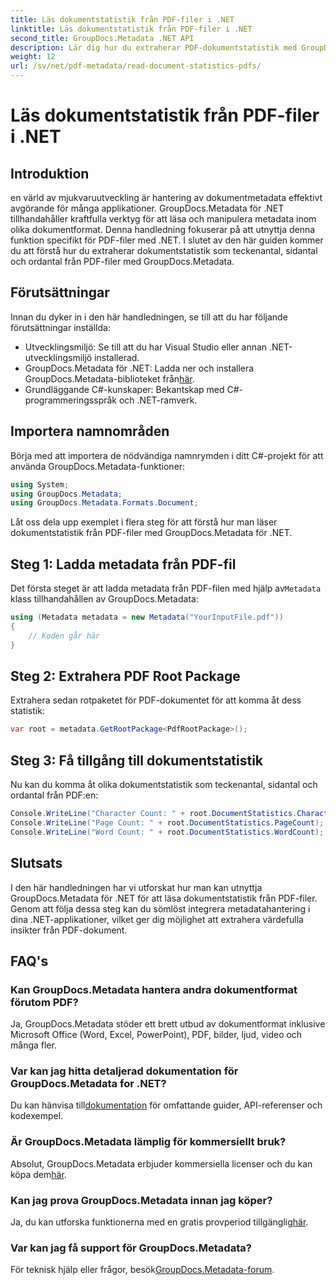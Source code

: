 ```yaml
---
title: Läs dokumentstatistik från PDF-filer i .NET
linktitle: Läs dokumentstatistik från PDF-filer i .NET
second_title: GroupDocs.Metadata .NET API
description: Lär dig hur du extraherar PDF-dokumentstatistik med GroupDocs.Metadata för .NET. Förbättra dina dokumenthanteringsmöjligheter utan ansträngning.
weight: 12
url: /sv/net/pdf-metadata/read-document-statistics-pdfs/
---
```


# Läs dokumentstatistik från PDF-filer i .NET

## Introduktion
en värld av mjukvaruutveckling är hantering av dokumentmetadata effektivt avgörande för många applikationer. GroupDocs.Metadata för .NET tillhandahåller kraftfulla verktyg för att läsa och manipulera metadata inom olika dokumentformat. Denna handledning fokuserar på att utnyttja denna funktion specifikt för PDF-filer med .NET. I slutet av den här guiden kommer du att förstå hur du extraherar dokumentstatistik som teckenantal, sidantal och ordantal från PDF-filer med GroupDocs.Metadata.
## Förutsättningar
Innan du dyker in i den här handledningen, se till att du har följande förutsättningar inställda:
- Utvecklingsmiljö: Se till att du har Visual Studio eller annan .NET-utvecklingsmiljö installerad.
-  GroupDocs.Metadata för .NET: Ladda ner och installera GroupDocs.Metadata-biblioteket från[här](https://releases.groupdocs.com/metadata/net/).
- Grundläggande C#-kunskaper: Bekantskap med C#-programmeringsspråk och .NET-ramverk.

## Importera namnområden
Börja med att importera de nödvändiga namnrymden i ditt C#-projekt för att använda GroupDocs.Metadata-funktioner:
```csharp
using System;
using GroupDocs.Metadata;
using GroupDocs.Metadata.Formats.Document;
```

Låt oss dela upp exemplet i flera steg för att förstå hur man läser dokumentstatistik från PDF-filer med GroupDocs.Metadata för .NET.
## Steg 1: Ladda metadata från PDF-fil
 Det första steget är att ladda metadata från PDF-filen med hjälp av`Metadata` klass tillhandahållen av GroupDocs.Metadata:
```csharp
using (Metadata metadata = new Metadata("YourInputFile.pdf"))
{
    // Koden går här
}
```
## Steg 2: Extrahera PDF Root Package
Extrahera sedan rotpaketet för PDF-dokumentet för att komma åt dess statistik:
```csharp
var root = metadata.GetRootPackage<PdfRootPackage>();
```
## Steg 3: Få tillgång till dokumentstatistik
Nu kan du komma åt olika dokumentstatistik som teckenantal, sidantal och ordantal från PDF:en:
```csharp
Console.WriteLine("Character Count: " + root.DocumentStatistics.CharacterCount);
Console.WriteLine("Page Count: " + root.DocumentStatistics.PageCount);
Console.WriteLine("Word Count: " + root.DocumentStatistics.WordCount);
```

## Slutsats
I den här handledningen har vi utforskat hur man kan utnyttja GroupDocs.Metadata för .NET för att läsa dokumentstatistik från PDF-filer. Genom att följa dessa steg kan du sömlöst integrera metadatahantering i dina .NET-applikationer, vilket ger dig möjlighet att extrahera värdefulla insikter från PDF-dokument.

## FAQ's
### Kan GroupDocs.Metadata hantera andra dokumentformat förutom PDF?
Ja, GroupDocs.Metadata stöder ett brett utbud av dokumentformat inklusive Microsoft Office (Word, Excel, PowerPoint), PDF, bilder, ljud, video och många fler.
### Var kan jag hitta detaljerad dokumentation för GroupDocs.Metadata for .NET?
 Du kan hänvisa till[dokumentation](https://tutorials.groupdocs.com/metadata/net/) för omfattande guider, API-referenser och kodexempel.
### Är GroupDocs.Metadata lämplig för kommersiellt bruk?
 Absolut, GroupDocs.Metadata erbjuder kommersiella licenser och du kan köpa dem[här](https://purchase.groupdocs.com/buy).
### Kan jag prova GroupDocs.Metadata innan jag köper?
 Ja, du kan utforska funktionerna med en gratis provperiod tillgänglig[här](https://releases.groupdocs.com/).
### Var kan jag få support för GroupDocs.Metadata?
 För teknisk hjälp eller frågor, besök[GroupDocs.Metadata-forum](https://forum.groupdocs.com/c/metadata/14).